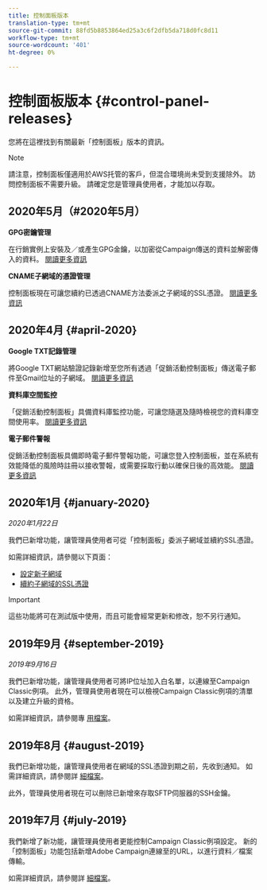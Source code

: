 ```yaml
---
title: 控制面板版本
translation-type: tm+mt
source-git-commit: 88fd5b8853864ed25a3c6f2dfb5da718d0fc8d11
workflow-type: tm+mt
source-wordcount: '401'
ht-degree: 0%

---
```



# 控制面板版本 {#control-panel-releases}

您將在這裡找到有關最新「控制面板」版本的資訊。

>[!NOTE]
>
>請注意，控制面板僅適用於AWS托管的客戶，但混合環境尚未受到支援除外。 訪問控制面板不需要升級。 請確定您是管理員使用者，才能加以存取。

## 2020年5月（#2020年5月）

**GPG密鑰管理**

在行銷實例上安裝及／或產生GPG金鑰，以加密從Campaign傳送的資料並解密傳入的資料。 [閱讀更多資訊](../..//instances-settings/using/gpg-keys-management.md)

**CNAME子網域的憑證管理**

控制面板現在可讓您續約已透過CNAME方法委派之子網域的SSL憑證。 [閱讀更多資訊](../../subdomains-certificates/using/renewing-subdomain-certificate.md)

## 2020年4月 {#april-2020}

**Google TXT記錄管理**

將Google TXT網站驗證記錄新增至您所有透過「促銷活動控制面板」傳送電子郵件至Gmail位址的子網域。 [閱讀更多資訊](../../subdomains-certificates/using/managing-txt-records.md)

**資料庫空間監控**

「促銷活動控制面板」具備資料庫監控功能，可讓您隨選及隨時檢視您的資料庫空間使用率。 [閱讀更多資訊](../../performance-monitoring/using/database-monitoring.md)

**電子郵件警報**

促銷活動控制面板具備即時電子郵件警報功能，可讓您登入控制面板，並在系統有效能降低的風險時註冊以接收警報，或需要採取行動以確保日後的高效能。 [閱讀更多資訊](../../performance-monitoring/using/email-alerting.md)

## 2020年1月 {#january-2020}

*2020年1月22日*

我們已新增功能，讓管理員使用者可從「控制面板」委派子網域並續約SSL憑證。

如需詳細資訊，請參閱以下頁面：
* [設定新子網域](subdomains-certificates/using/setting-up-new-subdomain.md)
* [續約子網域的SSL憑證](subdomains-certificates/using/renewing-subdomain-certificate.md)

>[!IMPORTANT]
>
>這些功能將可在測試版中使用，而且可能會經常更新和修改，恕不另行通知。

## 2019年9月 {#september-2019}

*2019年9月16日*

我們已新增功能，讓管理員使用者可將IP位址加入白名單，以連線至Campaign Classic例項。
此外，管理員使用者現在可以檢視Campaign Classic例項的清單以及建立升級的資格。

如需詳細資訊，請參閱專 [用檔案](instances-settings/using/ip-whitelisting-instance-access.md)。

## 2019年8月 {#august-2019}

我們已新增功能，讓管理員使用者在網域的SSL憑證到期之前，先收到通知。 如需詳細資訊，請參閱詳 [細檔案](subdomains-certificates/using/monitoring-ssl-certificates.md)。

此外，管理員使用者現在可以刪除已新增來存取SFTP伺服器的SSH金鑰。

## 2019年7月 {#july-2019}

我們新增了新功能，讓管理員使用者更能控制Campaign Classic例項設定。 新的「控制面板」功能包括新增Adobe Campaign連線至的URL，以進行資料／檔案傳輸。

如需詳細資訊，請參閱詳 [細檔案](instances-settings/using/url-permissions.md)。
